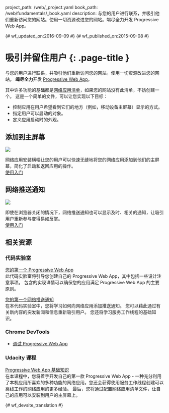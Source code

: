 project_path: /web/_project.yaml
book_path: /web/fundamentals/_book.yaml
description: 与您的用户进行联系，并吸引他们重新访问您的网站。使用一切资源改进您的网站。竭尽全力开发 Progressive Web App。

{# wf_updated_on:2016-09-09 #}
{# wf_published_on:2015-09-08 #}

# 吸引并留住用户 {: .page-title }

与您的用户进行联系，并吸引他们重新访问您的网站。使用一切资源改进您的网站。
**竭尽全力**开发 [Progressive Web App](/web/progressive-web-apps/)。


其中许多功能的基础都是[网络应用清单](web-app-manifest/)，如果您的网站没有此清单，不妨创建一个。
这是一个简单的文件，可以让您实现以下目标：
   

* 控制应用在用户希望看到它们的地方（例如，移动设备主屏幕）显示的方式。
* 指定用户可以启动的对象。  
* 定义应用启动时的外观。  

<div class="attempt-left">
  <h2>添加到主屏幕</h2>
  <a href="app-install-banners/">
    <img src="/web/images/common/add-to-hs-16x9.png">
  </a>
  <p>
    网络应用安装横幅让您的用户可以快速无缝地将您的网络应用添加到他们的主屏幕，简化了启动和返回应用的操作。<br>
    <a href="app-install-banners/">使用入门 </a>
  </p>
</div>
<div class="attempt-right">
  <h2>网络推送通知</h2>
  <a href="push-notifications/">
    <img src="/web/images/common/push-notification-16x9.png">
  </a>
  <p>
    即使在浏览器关闭的情况下，网络推送通知也可以显示及时、相关的通知，让吸引用户重新参与变得易如反掌。<br>
    <a href="push-notifications/">使用入门 </a>
  </p>
</div>

<div style="clear:both;"></div>

## 相关资源

### 代码实验室

[您的第一个 Progressive Web App](/web/fundamentals/getting-started/codelabs/your-first-pwapp/)<br>
此代码实验室将引导您创建自己的 Progressive Web App，其中包括一些设计注意事项。
包含的实现详情可以确保您的应用满足 Progressive Web App 的主要原则。


[您的第一个网络推送通知](/web/fundamentals/getting-started/codelabs/push-notifications/)<br>
在本代码实验室中，您将学习如何向网络应用添加推送通知。
您可以藉此通过有关新内容的突发新闻和信息重新吸引用户。
您还将学习服务工作线程的基础知识。

### Chrome DevTools

* [调试 Progressive Web App](/web/tools/chrome-devtools/progressive-web-apps/)


### Udacity 课程

[Progressive Web App 基础知识](https://udacity.com/ud811)<br>
在本课程中，您将着手开发自己的第一款 Progressive Web App - 一种充分利用了本机应用所喜欢的多种功能的网络应用。您还会获得使用服务工作线程创建可以离线工作的网络应用的更多经验。
最后，您将通过配置网络应用清单文件，让自己的应用可以安装到用户的主屏幕上。



<div style="clear:both;"></div>


{# wf_devsite_translation #}
